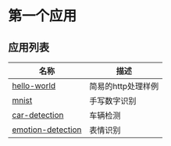 # 第一个应用

## 应用列表

|名称|描述|
|-|-|
|[hello-world](./hello-world.md)|简易的http处理样例|
|[mnist](./mnist.md)|手写数字识别|
|[car-detection](./car-detection.md)|车辆检测|
|[emotion-detection](./emotion-detection.md)|表情识别|
